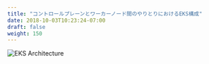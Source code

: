```yaml
---
title: "コントロールプレーンとワーカーノード間のやりとりにおけるEKS構成"
date: 2018-10-03T10:23:24-07:00
draft: false
weight: 150
---
```



![EKS Architecture](/images/introduction/eks-architecture.svg)
